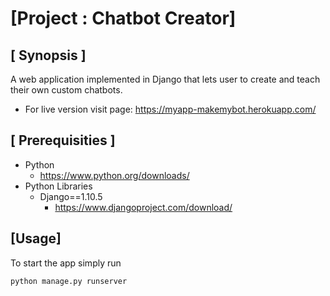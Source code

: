 # [Project : Chatbot Creator]

## [ Synopsis ]

A web application implemented in Django that lets user to create and teach their own custom chatbots.

- For live version visit page: https://myapp-makemybot.herokuapp.com/

## [ Prerequisities ]

- Python
  - https://www.python.org/downloads/
- Python Libraries
  - Django==1.10.5
    - https://www.djangoproject.com/download/

## [Usage]
To start the app simply run
~~~~
python manage.py runserver
~~~~
